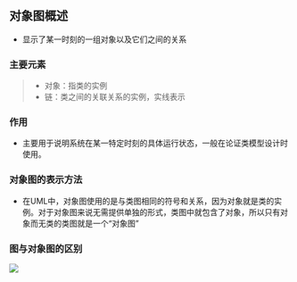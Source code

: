 ## 对象图概述
- 显示了某一时刻的一组对象以及它们之间的关系
### 主要元素
>- 对象：指类的实例
>- 链：类之间的关联关系的实例，实线表示
### 作用
- 主要用于说明系统在某一特定时刻的具体运行状态，一般在论证类模型设计时使用。
### 对象图的表示方法
- 在UML中，对象图使用的是与类图相同的符号和关系，因为对象就是类的实例。对于对象图来说无需提供单独的形式，类图中就包含了对象，所以只有对象而无类的类图就是一个“对象图”
### 图与对象图的区别
![](https://img-blog.csdn.net/20161101193302940?watermark/2/text/aHR0cDovL2Jsb2cuY3Nkbi5uZXQv/font/5a6L5L2T/fontsize/400/fill/I0JBQkFCMA==/dissolve/70/gravity/SouthEast)
